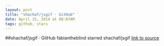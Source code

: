 ```yaml
---
layout: post
title: "shachaf/jsgif · GitHub"
date: April 15, 2014 at 08:07AM
tags: github, stars
---
```

##shachaf/jsgif · GitHub
fabiantheblind starred shachaf/jsgif
[link to source](http://ift.tt/yZvshZ) 
